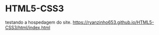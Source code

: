 # HTML5-CSS3
testando a hospedagem do site.
https://ryanzinho653.github.io/HTML5-CSS3/html/index,html
